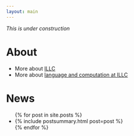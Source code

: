 ```yaml
---
layout: main
---
```


*This is under construction*

# About

* More about [ILLC](//www.illc.uva.nl)
* More about [language and computation at ILLC](http://www.illc.uva.nl/Research/Programmes/laco/)

# News

<ul class="post-list">
{% for post in site.posts %}
  <li>
    {% include postsummary.html post=post %}
  </li>
{% endfor %}

</ul>

